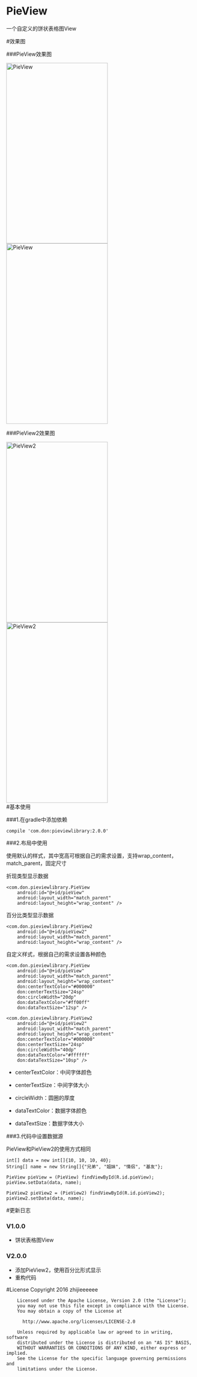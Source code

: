 # PieView
一个自定义的饼状表格图View

#效果图

###PieView效果图
<div>
<img src="https://github.com/zhijieeeeee/PieView/blob/master/screenshot/pre1.png" width = "270" height = "480" alt="PieView" />
<img src="https://github.com/zhijieeeeee/PieView/blob/master/screenshot/pre2.png" width = "270" height = "480" alt="PieView" />
</div>

###PieView2效果图
<div>
<img src="https://github.com/zhijieeeeee/PieView/blob/master/screenshot/pieview2_pre1.png" width = "270" height = "480" alt="PieView2" />
<img src="https://github.com/zhijieeeeee/PieView/blob/master/screenshot/pieview2_pre2.png" width = "270" height = "480" alt="PieView2" />
</div>
#基本使用

###1.在gradle中添加依赖
	
	compile 'com.don:pieviewlibrary:2.0.0'

###2.布局中使用

使用默认的样式，其中宽高可根据自己的需求设置，支持wrap\_content，match\_parent，固定尺寸


折现类型显示数据

	<com.don.pieviewlibrary.PieView
        android:id="@+id/pieView"
        android:layout_width="match_parent"
        android:layout_height="wrap_content" />

百分比类型显示数据	

	<com.don.pieviewlibrary.PieView2
        android:id="@+id/pieView2"
        android:layout_width="match_parent"
        android:layout_height="wrap_content" />

自定义样式，根据自己的需求设置各种颜色
	
	<com.don.pieviewlibrary.PieView
        android:id="@+id/pieView"
        android:layout_width="match_parent"
        android:layout_height="wrap_content"
        don:centerTextColor="#000000"
        don:centerTextSize="24sp"
        don:circleWidth="20dp"
        don:dataTextColor="#ff00ff"
        don:dataTextSize="12sp" />

	<com.don.pieviewlibrary.PieView2
        android:id="@+id/pieView2"
        android:layout_width="match_parent"
        android:layout_height="wrap_content"
        don:centerTextColor="#000000"
        don:centerTextSize="24sp"
        don:circleWidth="40dp"
        don:dataTextColor="#ffffff"
        don:dataTextSize="10sp" />


* centerTextColor：中间字体颜色

* centerTextSize：中间字体大小

* circleWidth：圆圈的厚度

* dataTextColor：数据字体颜色

* dataTextSize：数据字体大小

###3.代码中设置数据源

PieView和PieView2的使用方式相同

	int[] data = new int[]{10, 10, 10, 40};
    String[] name = new String[]{"兄弟", "姐妹", "情侣", "基友"};

    PieView pieView = (PieView) findViewById(R.id.pieView);
    pieView.setData(data, name);

	PieView2 pieView2 = (PieView2) findViewById(R.id.pieView2);
    pieView2.setData(data, name);

#更新日志

### V1.0.0
* 饼状表格图View

### V2.0.0
* 添加PieView2，使用百分比形式显示
* 重构代码

#License
        Copyright 2016 zhijieeeeee

        Licensed under the Apache License, Version 2.0 (the "License");
        you may not use this file except in compliance with the License.
        You may obtain a copy of the License at

          http://www.apache.org/licenses/LICENSE-2.0

        Unless required by applicable law or agreed to in writing, software
        distributed under the License is distributed on an "AS IS" BASIS,
        WITHOUT WARRANTIES OR CONDITIONS OF ANY KIND, either express or implied.
        See the License for the specific language governing permissions and
        limitations under the License.
